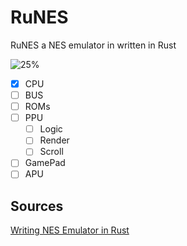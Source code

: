 # RuNES

RuNES a NES emulator in written in Rust

![25%](https://progress-bar.dev/0/?title=done)

- [x] CPU
- [ ] BUS
- [ ] ROMs
- [ ] PPU
  - [ ] Logic
  - [ ] Render
  - [ ] Scroll
- [ ] GamePad
- [ ] APU

## Sources

[Writing NES Emulator in Rust](https://bugzmanov.github.io/nes_ebook/chapter_1.html)

